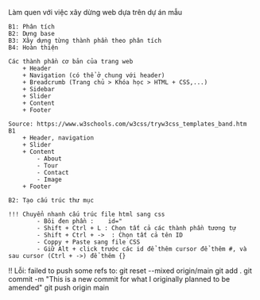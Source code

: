 Làm quen với việc xây dừng web dựa trên dự án mẫu

    B1: Phân tích
    B2: Dựng base
    B3: Xây dựng từng thành phần theo phân tích
    B4: Hoàn thiện

    Các thành phần cơ bản của trang web
        + Header
        + Navigation (có thể ở chung với header)
        + Breadcrumb (Trang chủ > Khóa học > HTML + CSS,...)
        + Sidebar
        + Slider
        + Content
        + Footer

    Source: https://www.w3schools.com/w3css/tryw3css_templates_band.htm
    B1
        + Header, navigation
        + Slider
        + Content
            - About
            - Tour
            - Contact
            - Image
        + Footer

    B2: Tạo cấu trúc thư mục

    !!! Chuyển nhanh cấu trúc file html sang css
            - Bôi đen phần :    id="
            - Shift + Ctrl + L : Chọn tất cả các thành phần tương tự
            - Shift + Ctrl + ->  : Chọn tất cả tên ID
            - Coppy + Paste sang file CSS
            - Giữ Alt + click trước các id để thêm cursor để thêm #, và sau cursor (Ctrl + ->) để thêm {}
          
!! Lỗi: failed to push some refs to:
git reset --mixed origin/main
git add .
git commit -m "This is a new commit for what I originally planned to be amended"
git push origin main
